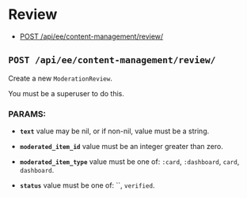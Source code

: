 # Review

  - [POST /api/ee/content-management/review/](#post-apieecontent-managementreview)

## `POST /api/ee/content-management/review/`

Create a new `ModerationReview`.

You must be a superuser to do this.

### PARAMS:

*  **`text`** value may be nil, or if non-nil, value must be a string.

*  **`moderated_item_id`** value must be an integer greater than zero.

*  **`moderated_item_type`** value must be one of: `:card`, `:dashboard`, `card`, `dashboard`.

*  **`status`** value must be one of: ``, `verified`.